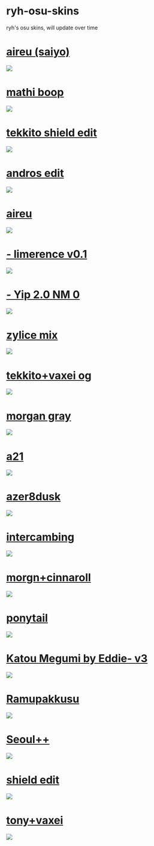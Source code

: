 # ryh-osu-skins
ryh's osu skins, will update over time
# [aireu (saiyo)](https://www.mediafire.com/file/vk4lvgzrl3h9ho8/Aristia(Edit)+saiyo.osk/file)
![](https://osu.gatari.pw/ss/9STMOBGM.jpg)
# [mathi boop](https://www.mediafire.com/file/uhko958cpdpuj90/mathi+boop.osk/file)
![](https://osu.ppy.sh/ss/17401681/fe20)
# [tekkito shield edit](https://www.mediafire.com/file/6dzywcd73ag2uv8/shield_tekkito_edit.osk/file)
![](https://osu.ppy.sh/ss/17377802/197a)
# [andros edit](https://www.mediafire.com/file/srgiwip7fx45ns8/andros_edit.osk/file)
![](https://osu.ppy.sh/ss/17298190/48d2)
# [aireu](https://www.mediafire.com/file/iupygth7pugv8zi/aireu_aristia.osk/file)
![](https://osu.ppy.sh/ss/17264217/940f)
# [- limerence v0.1](https://www.mediafire.com/file/55af6kdwykgdicu/-_%25E2%258C%259E_limerence_v0.1__%25E2%2586%2593%25E2%258C%259D.osk/file)
![](https://osu.ppy.sh/ss/17264122/690f)
# [- Yip 2.0 NM 0](https://www.mediafire.com/file/bqgp01l8ccta1hd/-_Yip_2.0_NM_-.osk/file)
![](https://osu.ppy.sh/ss/17264182/124d)
# [zylice mix](https://www.mediafire.com/file/b3ris69pmfc41xz/zylice%252Bmisaki_tobisawa.osk/file)
![](https://osu.ppy.sh/ss/17264284/5158)
# [tekkito+vaxei og](https://www.mediafire.com/file/b20u2m8pqkxcmc1/tekkito_vaxei_remake.osk/file)
![](https://osu.ppy.sh/ss/17264275/fd10)
# [morgan gray](https://www.mediafire.com/file/qkkzhth3bpyt7bz/-_%252B_morgan_gray.osk/file)
![](https://osu.ppy.sh/ss/17264186/16c5)
# [a21](https://www.mediafire.com/file/mxxy6ofeczu7589/-A21.osk/file)
![](https://osu.ppy.sh/ss/17264174/2471)
# [azer8dusk](https://www.mediafire.com/file/bejyci9urje3x7r/%2523azer8dusk.osk/file)
![](https://osu.ppy.sh/ss/17264209/c0ac)
# [intercambing](https://www.mediafire.com/file/gt7xv1iz1l6bbae/Intercambing.osk/file)
![](https://osu.ppy.sh/ss/17264224/614a)
# [morgn+cinnaroll](https://www.mediafire.com/file/hlzdxen34phj71j/-_%252B_morgan_cinnaroll.osk/file)
![](https://osu.ppy.sh/ss/17264231/4e4b)
# [ponytail](https://gerwi2.s-ul.eu/UpwA6ZsP)
![](https://osu.ppy.sh/ss/17264233/c867)
# [Katou Megumi by Eddie- v3](https://www.mediafire.com/file/0z7qdmlyjojfht0/Katou_Megumi_by_Eddie-_v3.osk/file)
![](https://osu.ppy.sh/ss/17268155/4d3d)
# [Ramupakkusu](https://www.mediafire.com/file/hoa1vsbd3ghnw9k/Ramupakkusu.osk/file)
![](https://osu.ppy.sh/ss/17264236/8534)
# [Seoul++](https://www.mediafire.com/file/v8frkkhnzesizbi/Seoul%252B%252B.osk/file)
![](https://osu.ppy.sh/ss/17264246/ca7e)
# [shield edit](https://www.mediafire.com/file/5l4acoe5bbgrdaj/_Shield.osk/file) 
![](https://osu.ppy.sh/ss/17264263/a424)
# [tony+vaxei](https://www.mediafire.com/file/qug4gff8letiyrj/tony%252Bvaxei.osk/file)
![](https://osu.ppy.sh/ss/17264280/bc18)
